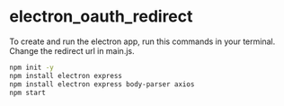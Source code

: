 # electron_oauth_redirect

To create and run the electron app, run this commands in your terminal. Change the redirect url in main.js.

```bash
npm init -y
npm install electron express
npm install electron express body-parser axios
npm start

```
